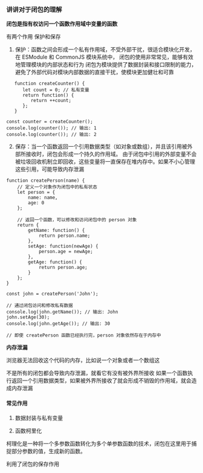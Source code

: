 ### 讲讲对于闭包的理解

**闭包是指有权访问一个函数作用域中变量的函数**

有两个作用 保护和保存

1. 保护：函数之间会形成一个私有作用域，不受外部干扰，很适合模块化开发，在 ESModule 和 CommonJS 模块系统中，
   闭包的使用非常常见，能够有效地管理模块的内部状态和行为
   闭包为模块提供了数据封装和接口限制的能力，避免了外部代码对模块内部数据的直接干扰，使模块更加健壮和可靠

```
   function createCounter() {
      let count = 0; // 私有变量
      return function() {
         return ++count;
      };
   }

const counter = createCounter();
console.log(counter()); // 输出: 1
console.log(counter()); // 输出: 2

```

2. 保存：当一个函数返回一个引用数据类型（如对象或数组），并且该引用被外部所接收时，闭包会形成一个持久的作用域。
   由于闭包中引用的外部变量不会被垃圾回收机制立即回收，这些变量将一直保存在堆内存中。如果不小心管理这些引用，可能导致内存泄漏

```
function createPerson(name) {
    // 定义一个对象作为闭包中的私有状态
    let person = {
        name: name,
        age: 0
    };

    // 返回一个函数，可以修改和访问闭包中的 person 对象
    return {
        getName: function() {
            return person.name;
        },
        setAge: function(newAge) {
            person.age = newAge;
        },
        getAge: function() {
            return person.age;
        }
    };
}

const john = createPerson('John');

// 通过闭包访问和修改私有数据
console.log(john.getName()); // 输出: John
john.setAge(30);
console.log(john.getAge()); // 输出: 30

// 即使 createPerson 函数已经执行完，person 对象依然存在于内存中

```

**内存泄漏**

浏览器无法回收这个代码的内存，比如说一个对象或者一个数组这

不是所有的闭包都会导致内存泄漏，就看它有没有被外界所接收
如果一个函数执行返回一个引用数据类型，如果被外界所接收了就会形成不销毁的作用域，就会造成内存泄漏

#### 常见作用

1. 数据封装与私有变量

2. 函数柯里化

柯理化是一种将一个多参数函数转化为多个单参数函数的技术，闭包在这里用于捕捉部分参数的值，生成新的函数。

利用了闭包的保存作用
